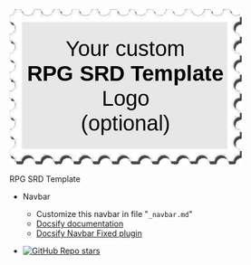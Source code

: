 <!-- Logo -->
[![.](./_media/logo.png)](/)

<!-- Title -->
RPG SRD Template

* Navbar
  * Customize this navbar in file "`_navbar.md`"
  * [Docsify documentation](https://docsify.js.org)
  * [Docsify Navbar Fixed plugin](https://github.com/LIGMATV/docsify-navbar-fixed)

* [![GitHub Repo stars](https://img.shields.io/github/stars/7thExtinctionrpg/RPG_SRD_Template ':class=badge')](https://github.com/7thExtinctionrpg/RPG_SRD_Template/)

<!-- You can safely delete this file if you don't want a navigation bar. -->